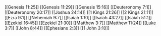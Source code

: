 [[Genesis 11:25]]
[[Genesis 11:29]]
[[Genesis 15:16]]
[[Deuteronomy 7:1]]
[[Deuteronomy 20:17]]
[[Joshua 24:14]]
[[1 Kings 21:26]]
[[2 Kings 21:11]]
[[Ezra 9:1]]
[[Nehemiah 9:7]]
[[Isaiah 1:10]]
[[Isaiah 43:27]]
[[Isaiah 51:1]]
[[Ezekiel 16:45]]
[[Ezekiel 21:30]]
[[Matthew 3:7]]
[[Matthew 11:24]]
[[Luke 3:7]]
[[John 8:44]]
[[Ephesians 2:3]]
[[1 John 3:10]]
